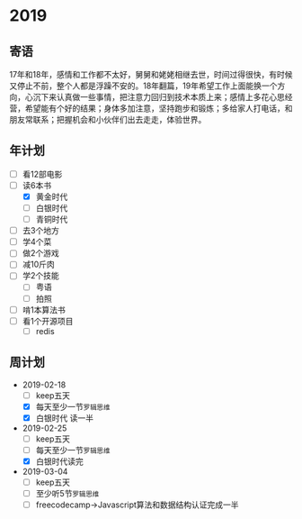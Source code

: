 # 2019

## 寄语

17年和18年，感情和工作都不太好，舅舅和姥姥相继去世，时间过得很快，有时候又停止不前，整个人都是浮躁不安的。18年翻篇，19年希望工作上面能换一个方向，心沉下来认真做一些事情，把注意力回归到技术本质上来；感情上多花心思经营，希望能有个好的结果；身体多加注意，坚持跑步和锻炼；多给家人打电话，和朋友常联系；把握机会和小伙伴们出去走走，体验世界。

## 年计划

+ [ ] 看12部电影
+ [ ] 读6本书
  + [x] 黄金时代
  + [ ] 白银时代
  + [ ] 青铜时代
+ [ ] 去3个地方
+ [ ] 学4个菜
+ [ ] 做2个游戏
+ [ ] 减10斤肉
+ [ ] 学2个技能
  + [ ] 粤语
  + [ ] 拍照
+ [ ] 啃1本算法书
+ [ ] 看1个开源项目
  + [ ] redis

## 周计划

+ 2019-02-18
  + [ ] keep五天
  + [x] 每天至少一节`罗辑思维`
  + [x] 白银时代 读一半
+ 2019-02-25
  + [ ] keep五天
  + [ ] 每天至少一节`罗辑思维`
  + [x] 白银时代读完
+ 2019-03-04
  + [ ] keep五天
  + [ ] 至少听5节`罗辑思维`
  + [ ] freecodecamp->Javascript算法和数据结构认证完成一半
